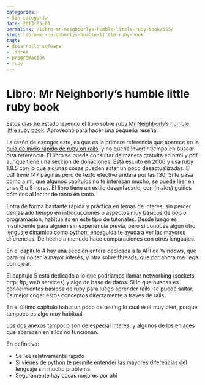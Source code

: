 ```yaml
---
categories:
- Sin categoría
date: 2013-05-01
permalink: /libro-mr-neighborlys-humble-little-ruby-book/555/
slug: libro-mr-neighborlys-humble-little-ruby-book
tags:
- desarrollo sofware
- libros
- programación
- ruby
---
```


# Libro: Mr Neighborly&#8217;s humble little ruby book

Estos días he estado leyendo el libro sobre ruby [Mr Neighborly’s humble little ruby book](http://www.humblelittlerubybook.com/). Aprovecho para hacer una pequeña reseña.

La razón de escoger este, es que es la primera referencia que aparece en la [guía de inicio rápido de ruby on rails](http://guides.rubyonrails.org/getting_started.html), y no quería invertir tiempo en buscar otra referencia. El libro se puede consultar de manera gratuita en html y pdf, aunque tiene una sección de donaciones. Está escrito en 2006 y usa ruby 1.8.5 con lo que algunas cosas pueden estar un poco desactualizadas. El pdf tiene 147 páginas pero de texto efectivo andará por las 130. Si te pasa como a mi, que algunos capítulos no te interesan mucho, se puede leer en unas 6 u 8 horas. El libro tiene un estilo desenfadado, con (malos) guiños cómicos al lector de tanto en tanto.

Entra de forma bastante rápida y práctica en temas de interés, sin perder demasiado tiempo en introducciones o aspectos muy básicos de oop o programación, habituales en este tipo de tutoriales. Desde luego es insuficiente para alguien sin experiencia previa, pero si conoces algún otro lenguaje dinámico como python, enseguida te ayuda a ver las mayores diferencias. De hecho a menudo hace comparaciones con otros lenguajes.

En el capítulo 4 hay una sección entera dedicada a la API de Windows, que para mi no tenía mayor interés, y otra sobre threads, que por ahora me llega con ojear.

El capítulo 5 está dedicado a lo que podríamos llamar networking (sockets, http, ftp, web services) y algo de base de datos. Si lo que buscas es conocimientos básicos de ruby para luego aprender rails, se puede saltar. Es mejor coger estos conceptos directamente a través de rails.

En el último capítulo habla un poco de testing lo cual está muy bien, porque tampoco es algo muy habitual.

Los dos anexos tampoco son de especial interés, y algunos de los enlaces que aparecen en ellos no funcionan.

En definitiva:

- Se lee relativamente rápido
- Si vienes de python te permite entender las mayores diferencias del lenguaje sin mucho problema
- Seguramente hay cosas mejores por ahí
